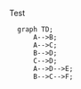 Test

```mermaid
  graph TD;
      A-->B;
      A-->C;
      B-->D;
      C-->D;
      A-->D-->E;
      B-->C-->F;
```
